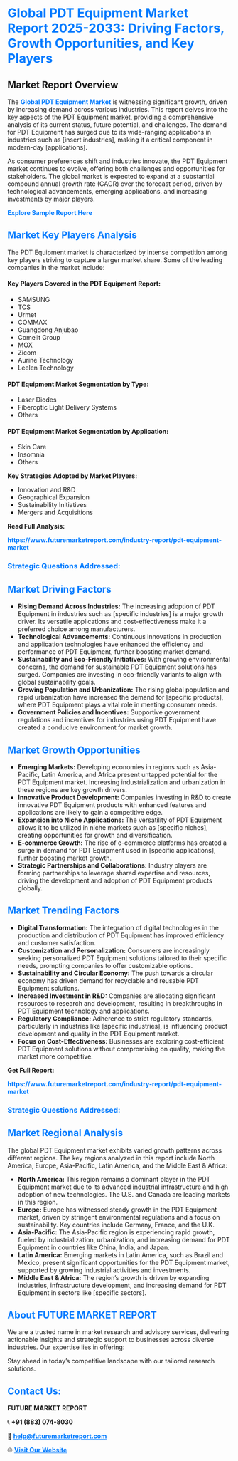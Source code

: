 <h1 style="color: #007BFF;">Global PDT Equipment Market Report 2025-2033: Driving Factors, Growth Opportunities, and Key Players</h1>

<section id="overview">
<h2>Market Report Overview</h2>
<p>The <a href="https://www.futuremarketreport.com/industry-report/pdt-equipment-market" style="color: #007BFF; text-decoration: none;"><strong>Global PDT Equipment Market</strong></a> is witnessing significant growth, driven by increasing demand across various industries. This report delves into the key aspects of the PDT Equipment market, providing a comprehensive analysis of its current status, future potential, and challenges. The demand for PDT Equipment has surged due to its wide-ranging applications in industries such as [insert industries], making it a critical component in modern-day [applications].</p>
<p>As consumer preferences shift and industries innovate, the PDT Equipment market continues to evolve, offering both challenges and opportunities for stakeholders. The global market is expected to expand at a substantial compound annual growth rate (CAGR) over the forecast period, driven by technological advancements, emerging applications, and increasing investments by major players.</p>
</section>

<section id="overview">
<p><a href="https://www.futuremarketreport.com/request-sample/reportId=53270" style="color: #007BFF; text-decoration: none;"><strong>Explore Sample Report Here</strong></a></p>
</section>

<section id="key-players">
<h2 style="color: #007BFF;">Market Key Players Analysis</h2>
<p>The PDT Equipment market is characterized by intense competition among key players striving to capture a larger market share. Some of the leading companies in the market include:</p>
<h4>Key Players Covered in the PDT Equipment Report:</h4>
<ul><li>SAMSUNG</li><li>TCS</li><li>Urmet</li><li>COMMAX</li><li>Guangdong Anjubao</li><li>Comelit Group</li><li>MOX</li><li>Zicom</li><li>Aurine Technology</li><li>Leelen Technology</li></ul>
<h4>PDT Equipment Market Segmentation by Type:</h4>
<ul><li>Laser Diodes</li><li>Fiberoptic Light Delivery Systems</li><li>Others</li></ul>

<h4>PDT Equipment Market Segmentation by Application:</h4>
<ul><li>Skin Care</li><li>Insomnia</li><li>Others</li></ul>
<p><strong>Key Strategies Adopted by Market Players:</strong></p>
<ul>
<li>Innovation and R&D</li>
<li>Geographical Expansion</li>
<li>Sustainability Initiatives</li>
<li>Mergers and Acquisitions</li>
</ul>
</section>

<section>
<p><strong>Read Full Analysis: </strong></p><a href="https://www.futuremarketreport.com/industry-report/pdt-equipment-market" style="color: #007BFF; text-decoration: none;"><strong>https://www.futuremarketreport.com/industry-report/pdt-equipment-market</strong></a>
<h3 style="color: #007BFF;">Strategic Questions Addressed:</h3>
</section>

<section id="driving-factors">
<h2 style="color: #007BFF;">Market Driving Factors</h2>
<ul>
<li><strong>Rising Demand Across Industries:</strong> The increasing adoption of PDT Equipment in industries such as [specific industries] is a major growth driver. Its versatile applications and cost-effectiveness make it a preferred choice among manufacturers.</li>
<li><strong>Technological Advancements:</strong> Continuous innovations in production and application technologies have enhanced the efficiency and performance of PDT Equipment, further boosting market demand.</li>
<li><strong>Sustainability and Eco-Friendly Initiatives:</strong> With growing environmental concerns, the demand for sustainable PDT Equipment solutions has surged. Companies are investing in eco-friendly variants to align with global sustainability goals.</li>
<li><strong>Growing Population and Urbanization:</strong> The rising global population and rapid urbanization have increased the demand for [specific products], where PDT Equipment plays a vital role in meeting consumer needs.</li>
<li><strong>Government Policies and Incentives:</strong> Supportive government regulations and incentives for industries using PDT Equipment have created a conducive environment for market growth.</li>
</ul>
</section>

<section id="growth-opportunities">
<h2 style="color: #007BFF;">Market Growth Opportunities</h2>
<ul>
<li><strong>Emerging Markets:</strong> Developing economies in regions such as Asia-Pacific, Latin America, and Africa present untapped potential for the PDT Equipment market. Increasing industrialization and urbanization in these regions are key growth drivers.</li>
<li><strong>Innovative Product Development:</strong> Companies investing in R&D to create innovative PDT Equipment products with enhanced features and applications are likely to gain a competitive edge.</li>
<li><strong>Expansion into Niche Applications:</strong> The versatility of PDT Equipment allows it to be utilized in niche markets such as [specific niches], creating opportunities for growth and diversification.</li>
<li><strong>E-commerce Growth:</strong> The rise of e-commerce platforms has created a surge in demand for PDT Equipment used in [specific applications], further boosting market growth.</li>
<li><strong>Strategic Partnerships and Collaborations:</strong> Industry players are forming partnerships to leverage shared expertise and resources, driving the development and adoption of PDT Equipment products globally.</li>
</ul>
</section>

<section id="trending-factors">
<h2 style="color: #007BFF;">Market Trending Factors</h2>
<ul>
<li><strong>Digital Transformation:</strong> The integration of digital technologies in the production and distribution of PDT Equipment has improved efficiency and customer satisfaction.</li>
<li><strong>Customization and Personalization:</strong> Consumers are increasingly seeking personalized PDT Equipment solutions tailored to their specific needs, prompting companies to offer customizable options.</li>
<li><strong>Sustainability and Circular Economy:</strong> The push towards a circular economy has driven demand for recyclable and reusable PDT Equipment solutions.</li>
<li><strong>Increased Investment in R&D:</strong> Companies are allocating significant resources to research and development, resulting in breakthroughs in PDT Equipment technology and applications.</li>
<li><strong>Regulatory Compliance:</strong> Adherence to strict regulatory standards, particularly in industries like [specific industries], is influencing product development and quality in the PDT Equipment market.</li>
<li><strong>Focus on Cost-Effectiveness:</strong> Businesses are exploring cost-efficient PDT Equipment solutions without compromising on quality, making the market more competitive.</li>
</ul>
</section>

<section>
<p><strong>Get Full Report: </strong></p><a href="https://www.futuremarketreport.com/industry-report/pdt-equipment-market" style="color: #007BFF; text-decoration: none;"><strong>https://www.futuremarketreport.com/industry-report/pdt-equipment-market</strong></a>
<h3 style="color: #007BFF;">Strategic Questions Addressed:</h3>
</section>


<section id="regional-analysis">
<h2 style="color: #007BFF;">Market Regional Analysis</h2>
<p>The global PDT Equipment market exhibits varied growth patterns across different regions. The key regions analyzed in this report include North America, Europe, Asia-Pacific, Latin America, and the Middle East & Africa:</p>
<ul>
<li><strong>North America:</strong> This region remains a dominant player in the PDT Equipment market due to its advanced industrial infrastructure and high adoption of new technologies. The U.S. and Canada are leading markets in this region.</li>
<li><strong>Europe:</strong> Europe has witnessed steady growth in the PDT Equipment market, driven by stringent environmental regulations and a focus on sustainability. Key countries include Germany, France, and the U.K.</li>
<li><strong>Asia-Pacific:</strong> The Asia-Pacific region is experiencing rapid growth, fueled by industrialization, urbanization, and increasing demand for PDT Equipment in countries like China, India, and Japan.</li>
<li><strong>Latin America:</strong> Emerging markets in Latin America, such as Brazil and Mexico, present significant opportunities for the PDT Equipment market, supported by growing industrial activities and investments.</li>
<li><strong>Middle East & Africa:</strong> The region’s growth is driven by expanding industries, infrastructure development, and increasing demand for PDT Equipment in sectors like [specific sectors].</li>
</ul>
</section>

<footer>
<h2 style="color: #007BFF;">About FUTURE MARKET REPORT</h2>
<p>We are a trusted name in market research and advisory services, delivering actionable insights and strategic support to businesses across diverse industries. Our expertise lies in offering:</p>

<p>Stay ahead in today’s competitive landscape with our tailored research solutions.</p>

<h2 style="color: #007BFF;">Contact Us:</h2>
<p><strong>FUTURE MARKET REPORT</strong></p>
<p>📞 <strong>+91 (883) 074-8030</strong></p>
<p>📧 <strong><a href="mailto:help@futuremarketreport.com" style="color: #007BFF;">help@futuremarketreport.com</a></strong></p>
<p>🌐 <strong><a href="https://www.futuremarketreport.com/" style="color: #007BFF;">Visit Our Website</a></strong></p>
</footer>